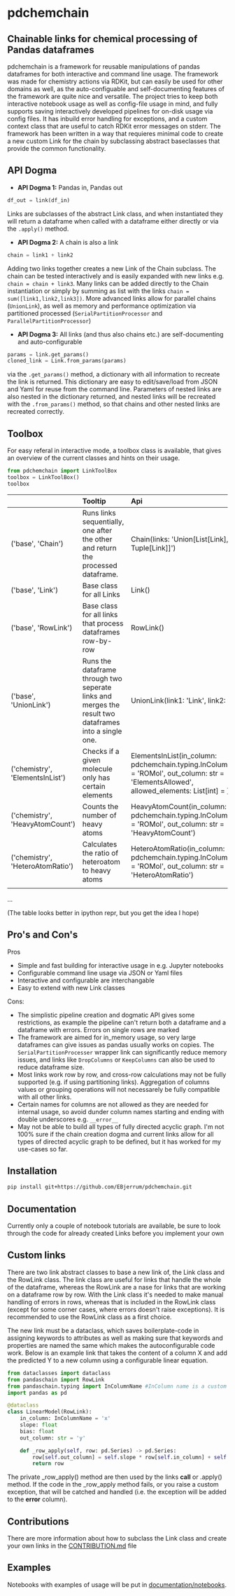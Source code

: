 # pdchemchain

## Chainable links for chemical processing of Pandas dataframes

pdchemchain is a framework for reusable manipulations of pandas dataframes for both interactive and command line usage. The framework was made for chemistry actions via RDKit, but can easily be used for other domains as well, as the auto-configuable and self-documenting features of the framework are quite nice and versatile. The project tries to keep both interactive notebook usage as well as config-file usage in mind, and fully supports saving interactively developed pipelines for on-disk usage via config files. It has inbuild error handling for exceptions, and a custom context class that are useful to catch RDKit error messages on stderr. The framework has been written in a way that requieres minimal code to create a new custom Link for the chain by subclassing abstract baseclasses that provide the common functionality.

## API Dogma

- **API Dogma 1:** Pandas in, Pandas out

```python
df_out = link(df_in)
```

Links are subclasses of the abstract Link class, and when instantiated they will return a dataframe when called with a dataframe either directly or via the `.apply()` method.

- **API Dogma 2:** A chain is also a link

```python
chain = link1 + link2
```

Adding two links together creates a new Link of the Chain subclass. The chain can be tested interactively and is easily expanded with new links e.g. `chain = chain + link3`. Many links can be added directly to the Chain instantiation or simply by summing as list with the links `chain = sum([link1,link2,link3])`. More advanced links allow for parallel chains (`UnionLink`), as well as memory and performance optimization via partitioned processed (`SerialPartitionProcessor` and `ParallelPartitionProcessor`)

- **API Dogma 3:** All links (and thus also chains etc.) are self-documenting and auto-configurable

```python
params = link.get_params()
cloned_link = Link.from_params(params)
```

via the `.get_params()` method, a dictionary with all information to recreate the link is returned. This dictionary are easy to edit/save/load from JSON and Yaml for reuse from the command line. Parameters of nested links are also nested in the dictionary returned, and nested links will be recreated with the `.from_params()` method, so that chains and other nested links are recreated correctly.

## Toolbox

For easy referal in interactive mode, a toolbox class is available, that gives an overview of the current classes and hints on their usage.

```python
from pdchemchain import LinkToolBox
toolbox = LinkToolBox()
toolbox
```

|                                  | Tooltip                                                                                               | Api                                                                                                                                                |
| :------------------------------- | :---------------------------------------------------------------------------------------------------- | :------------------------------------------------------------------------------------------------------------------------------------------------- |
| ('base', 'Chain')                | Runs links sequentially, one after the other and return the processed dataframe.                      | Chain(links: 'Union[List[Link], Tuple[Link]]')                                                                                                     |
| ('base', 'Link')                 | Base class for all Links                                                                              | Link()                                                                                                                                             |
| ('base', 'RowLink')              | Base class for all links that process dataframes row-by-row                                           | RowLink()                                                                                                                                          |
| ('base', 'UnionLink')            | Runs the dataframe through two seperate links and merges the result two dataframes into a single one. | UnionLink(link1: 'Link', link2: 'Link')                                                                                                            |
| ('chemistry', 'ElementsInList')  | Checks if a given molecule only has certain elements                                                  | ElementsInList(in_column: pdchemchain.typing.InColumnName = 'ROMol', out_column: str = 'ElementsAllowed', allowed_elements: List[int] = <factory>) |
| ('chemistry', 'HeavyAtomCount')  | Counts the number of heavy atoms                                                                      | HeavyAtomCount(in_column: pdchemchain.typing.InColumnName = 'ROMol', out_column: str = 'HeavyAtomCount')                                           |
| ('chemistry', 'HeteroAtomRatio') | Calculates the ratio of heteroatom to heavy atoms                                                     | HeteroAtomRatio(in_column: pdchemchain.typing.InColumnName = 'ROMol', out_column: str = 'HeteroAtomRatio')                                         |
|                                  |

...

(The table looks better in ipython repr, but you get the idea I hope)

## Pro's and Con's

Pros

- Simple and fast building for interactive usage in e.g. Jupyter notebooks
- Configurable command line usage via JSON or Yaml files
- Interactive and configurable are interchangable
- Easy to extend with new Link classes

Cons:

- The simplistic pipeline creation and dogmatic API gives some restrictions, as example the pipeline can't return both a dataframe and a dataframe with errors. Errors on single rows are marked
- The framework are aimed for in_memory usage, so very large dataframes can give issues as pandas usually works on copies. The `SerialPartitionProcesser` wrapper link can significantly reduce memory issues, and links like `DropColumns` or `KeepColumns` can also be used to reduce dataframe size.
- Most links work row by row, and cross-row calculations may not be fully supported (e.g. if using partitioning links). Aggregation of columns values or grouping operations will not necessarely be fully compatible with all other links.
- Certain names for columns are not allowed as they are needed for internal usage, so avoid dunder column names starting and ending with double underscores e.g. `__error__`
- May not be able to build all types of fully directed acyclic graph. I'm not 100% sure if the chain creation dogma and current links allow for all types of directed acyclic graph to be defined, but it has worked for my use-cases so far.

## Installation

```bash
pip install git+https://github.com/EBjerrum/pdchemchain.git
```

## Documentation

Currently only a couple of notebook tutorials are available, be sure to look through the code for already created Links before you implement your own

## Custom links

There are two link abstract classes to base a new link of, the Link class and the RowLink class. The link class are useful for links that handle the whole of the dataframe, whereas the RowLink are a nase for links that are working on a dataframe row by row. With the Link class it's needed to make manual handling of errors in rows, whereas that is included in the RowLink class (except for some corner cases, where errors doesn't raise exceptions). It is recommended to use the RowLink class as a first choice.

The new link must be a dataclass, which saves boilerplate-code in assigning keywords to attributes as well as making sure that keywords and properties are named the same which makes the autoconfigurable code work. Below is an example link that takes the content of a column X and add the predicted Y to a new column using a configurable linear equation.

```python
from dataclasses import dataclass
from pandaschain import RowLink
from pandaschain.typing import InColumnName #InColumn name is a custom type that makes the link assert that a column with that name is found.
import pandas as pd

@dataclass
class LinearModel(RowLink):
    in_column: InColumnName = 'x'
    slope: float
    bias: float
    out_column: str = 'y'

    def _row_apply(self, row: pd.Series) -> pd.Series:
        row[self.out_column] = self.slope * row[self.in_column] + self.bias
        return row
```

The private \_row_apply() method are then used by the links **call** or .apply() method. If the code in the \_row_apply method fails, or you raise a custom exception, that will be catched and handled (i.e. the exception will be added to the **error** column).

## Contributions

There are more information about how to subclass the Link class and create your own links in the [CONTRIBUTION.md](CONTRIBUTION.md) file

## Examples

Notebooks with examples of usage will be put in [documentation/notebooks](documentation/notebooks).
